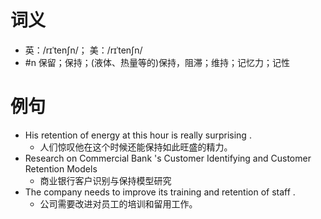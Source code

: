 # 词义
- 英：/rɪˈtenʃn/； 美：/rɪˈtenʃn/
- #n 保留；保持；(液体、热量等的)保持，阻滞；维持；记忆力；记性
# 例句
- His retention of energy at this hour is really surprising .
	- 人们惊叹他在这个时候还能保持如此旺盛的精力。
- Research on Commercial Bank 's Customer Identifying and Customer Retention Models
	- 商业银行客户识别与保持模型研究
- The company needs to improve its training and retention of staff .
	- 公司需要改进对员工的培训和留用工作。
